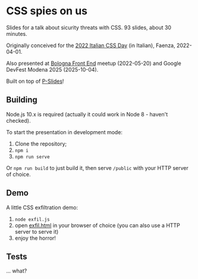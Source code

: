 CSS spies on us
===============

Slides for a talk about sicurity threats with CSS. 93 slides, about 30 minutes.

Originally conceived for the [2022 Italian CSS Day](https://2022.cssday.it/) (in Italian), Faenza, 2022-04-01.

Also presented at [Bologna Front End](https://bolognafrontend.it/) meetup (2022-05-20) and Google DevFest Modena 2025 (2025-10-04).

Built on top of [P-Slides](https://github.com/MaxArt2501/p-slides)!

## Building

Node.js 10.x is required (actually it could work in Node 8 - haven't checked).

To start the presentation in development mode:

1. Clone the repository;
2. `npm i`
3. `npm run serve`

Or `npm run build` to just build it, then serve `/public` with your HTTP server of choice.

## Demo

A little CSS exfiltration demo:
1. `node exfil.js`
2. open [exfil.html](./exfil.html) in your browser of choice (you can also use a HTTP server to serve it)
3. enjoy the horror!

## Tests

... what?
